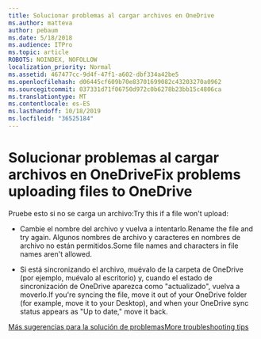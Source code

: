 ```yaml
---
title: Solucionar problemas al cargar archivos en OneDrive
ms.author: matteva
author: pebaum
ms.date: 5/18/2018
ms.audience: ITPro
ms.topic: article
ROBOTS: NOINDEX, NOFOLLOW
localization_priority: Normal
ms.assetid: 467477cc-9d4f-47f1-a602-dbf334a42be5
ms.openlocfilehash: d06445cf609b70e83701699082c43203270a0962
ms.sourcegitcommit: 037331d71f06750d972c0b6278b23bb15c4806ca
ms.translationtype: MT
ms.contentlocale: es-ES
ms.lasthandoff: 10/18/2019
ms.locfileid: "36525184"
---
```

# <a name="fix-problems-uploading-files-to-onedrive"></a><span data-ttu-id="9629b-102">Solucionar problemas al cargar archivos en OneDrive</span><span class="sxs-lookup"><span data-stu-id="9629b-102">Fix problems uploading files to OneDrive</span></span>

<span data-ttu-id="9629b-103">Pruebe esto si no se carga un archivo:</span><span class="sxs-lookup"><span data-stu-id="9629b-103">Try this if a file won't upload:</span></span>
  
- <span data-ttu-id="9629b-104">Cambie el nombre del archivo y vuelva a intentarlo.</span><span class="sxs-lookup"><span data-stu-id="9629b-104">Rename the file and try again.</span></span> <span data-ttu-id="9629b-105">Algunos nombres de archivo y caracteres en nombres de archivo no están permitidos.</span><span class="sxs-lookup"><span data-stu-id="9629b-105">Some file names and characters in file names aren't allowed.</span></span> 
    
- <span data-ttu-id="9629b-106">Si está sincronizando el archivo, muévalo de la carpeta de OneDrive (por ejemplo, muévalo al escritorio) y, cuando el estado de sincronización de OneDrive aparezca como "actualizado", vuelva a moverlo.</span><span class="sxs-lookup"><span data-stu-id="9629b-106">If you're syncing the file, move it out of your OneDrive folder (for example, move it to your Desktop), and when your OneDrive sync status appears as "Up to date," move it back.</span></span> 
    
[<span data-ttu-id="9629b-107">Más sugerencias para la solución de problemas</span><span class="sxs-lookup"><span data-stu-id="9629b-107">More troubleshooting tips</span></span>](https://go.microsoft.com/fwlink/?linkid=873155)
  

